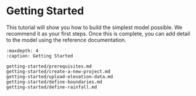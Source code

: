 # Getting Started 

This tutorial will show you how to build the simplest model possible. We recommend it as your first steps. Once 
this is complete, you can add detail to the model using the reference documentation. 

```{toctree}
:maxdepth: 4
:caption: Getting Started

getting-started/prerequisites.md
getting-started/create-a-new-project.md
getting-started/upload-elevation-data.md
getting-started/define-boundaries.md
getting-started/define-rainfall.md
```